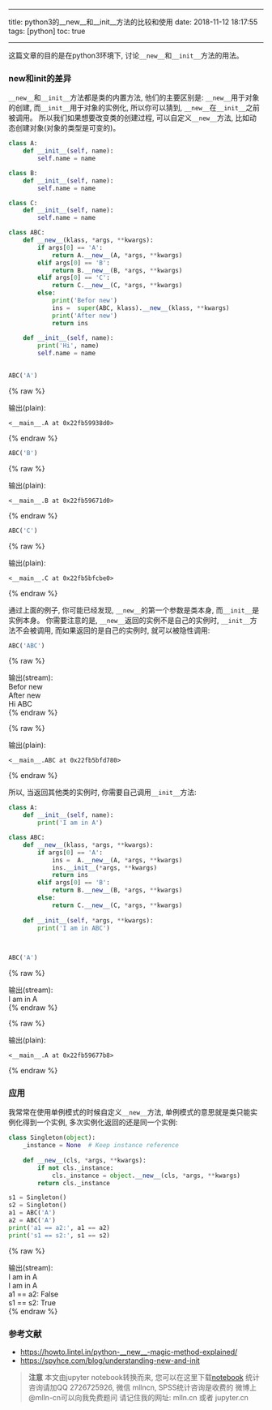 
---
title: python3的__new__和__init__方法的比较和使用
date: 2018-11-12 18:17:55
tags: [python]
toc: true

---

这篇文章的目的是在python3环境下, 讨论`__new__`和`__init__`方法的用法。
<span></span>
<!-- more -->

### new和init的差异

`__new__`和`__init__`方法都是类的内置方法, 他们的主要区别是: `__new__`用于对象的创建, 而`__init__`用于对象的实例化, 所以你可以猜到, `__new__`在`__init__`之前被调用。 所以我们如果想要改变类的创建过程, 可以自定义`__new__`方法, 比如动态创建对象(对象的类型是可变的)。




```python
class A:
    def __init__(self, name):
        self.name = name

class B:
    def __init__(self, name):
        self.name = name

class C:
    def __init__(self, name):
        self.name = name

class ABC:
    def __new__(klass, *args, **kwargs):
        if args[0] == 'A':
            return A.__new__(A, *args, **kwargs)
        elif args[0] == 'B':
            return B.__new__(B, *args, **kwargs)
        elif args[0] == 'C':
            return C.__new__(C, *args, **kwargs)
        else:
            print('Befor new')
            ins =  super(ABC, klass).__new__(klass, **kwargs)
            print('After new')
            return ins
        
    def __init__(self, name):
        print('Hi', name)
        self.name = name
        

ABC('A')
```




{% raw %}
<div class="output">
输出(plain):<br/>

    <__main__.A at 0x22fb59938d0>

</div>
{% endraw %}




```python
ABC('B')
```




{% raw %}
<div class="output">
输出(plain):<br/>

    <__main__.B at 0x22fb59671d0>

</div>
{% endraw %}




```python
ABC('C')
```




{% raw %}
<div class="output">
输出(plain):<br/>

    <__main__.C at 0x22fb5bfcbe0>

</div>
{% endraw %}



通过上面的例子, 你可能已经发现,  `__new__`的第一个参数是类本身, 而`__init__`是实例本身。 你需要注意的是, `__new__`返回的实例不是自己的实例时, `__init__`方法不会被调用, 而如果返回的是自己的实例时, 就可以被隐性调用:


```python
ABC('ABC')
```

{% raw %}
<div class="output">
输出(stream):<br>
    Befor new
    <br />After new
    <br />Hi ABC
    <br />
</div>
{% endraw %}




{% raw %}
<div class="output">
输出(plain):<br/>

    <__main__.ABC at 0x22fb5bfd780>

</div>
{% endraw %}



所以, 当返回其他类的实例时, 你需要自己调用`__init__`方法:


```python
class A:
    def __init__(self, name):
        print('I am in A')

class ABC:
    def __new__(klass, *args, **kwargs):
        if args[0] == 'A':
            ins =  A.__new__(A, *args, **kwargs)
            ins.__init__(*args, **kwargs)
            return ins
        elif args[0] == 'B':
            return B.__new__(B, *args, **kwargs)
        else:
            return C.__new__(C, *args, **kwargs)
        
    def __init__(self, *args, **kwargs):
        print('I am in ABC')
        

        
ABC('A')
```

{% raw %}
<div class="output">
输出(stream):<br>
    I am in A
    <br />
</div>
{% endraw %}




{% raw %}
<div class="output">
输出(plain):<br/>

    <__main__.A at 0x22fb59677b8>

</div>
{% endraw %}



### 应用

我常常在使用单例模式的时候自定义`__new__`方法, 单例模式的意思就是类只能实例化得到一个实例, 多次实例化返回的还是同一个实例:


```python
class Singleton(object):
    _instance = None  # Keep instance reference 
    
    def __new__(cls, *args, **kwargs):
        if not cls._instance:
            cls._instance = object.__new__(cls, *args, **kwargs)
        return cls._instance
```


```python
s1 = Singleton()
s2 = Singleton()
a1 = ABC('A')
a2 = ABC('A')
print('a1 == a2:', a1 == a2)
print('s1 == s2:', s1 == s2)
```

{% raw %}
<div class="output">
输出(stream):<br>
    I am in A
    <br />I am in A
    <br />a1 == a2: False
    <br />s1 == s2: True
    <br />
</div>
{% endraw %}

### 参考文献

- https://howto.lintel.in/python-__new__-magic-method-explained/
- https://spyhce.com/blog/understanding-new-and-init


> **注意**
> 本文由jupyter notebook转换而来, 您可以在这里下载[notebook](python3的__new__和__init__方法的比较和使用.ipynb)
> 统计咨询请加QQ 2726725926, 微信 mllncn,  SPSS统计咨询是收费的
> 微博上@mlln-cn可以向我免费题问
> 请记住我的网址: mlln.cn 或者 jupyter.cn
